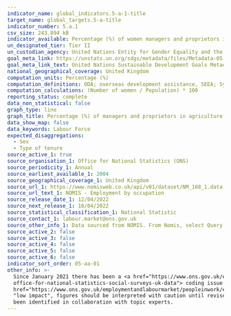 ```yaml
---
indicator_name: global_indicators.5-a-1-title
target_name: global_targets.5-a-title
indicator_number: 5.a.1
csv_size: 243.894 kB
indicator_available: Percentage (%) of women managers and proprietors in agriculture related services
un_designated_tier: Tier II
un_custodian_agency: United Nations Entity for Gender Equality and the Empowerment of Women (UN Women), United Nations Statistics Division (UNSD), Food and Agriculture Organization of the United Nations (FAO)
goal_meta_link: https://unstats.un.org/sdgs/metadata/files/Metadata-05-0a-01.pdf
goal_meta_link_text: United Nations Sustainable Development Goals Metadata (PDF 4.0 MB)
national_geographical_coverage: United Kingdom
computation_units: Percentage (%)
computation_definitions: ODA; overseas development assistance, SEEA; System of Environmental Economic Accounting, EPEA; Environmental Protection Expenditure Accounts, UNCEEA; UN Committee on Environmental Economic Accounting, BIOFIN; Biodiversity Finance Initiative.
computation_calculations: (Number of women / Population) * 100
reporting_status: complete
data_non_statistical: false
graph_type: line
graph_title: Percentage (%) of managers and proprietors in agriculture related services
data_show_map: false
data_keywords: Labour Force
expected_disaggregations:
  - Sex
  - Type of tenure
source_active_1: true
source_organisation_1: Office for National Statistics (ONS)
source_periodicity_1: Annual
source_earliest_available_1: 2004
source_geographical_coverage_1: United Kingdom
source_url_1: https://www.nomisweb.co.uk/api/v01/dataset/NM_168_1.data.csv?geography=2092957697...2092957703,2013265921...2013265932&date=latestMINUS68,latestMINUS64,latestMINUS60,latestMINUS56,latestMINUS52,latestMINUS48,latestMINUS44,latestMINUS40,latestMINUS36,latestMINUS32,latestMINUS28,latestMINUS24,latestMINUS20,latestMINUS16,latestMINUS12,latestMINUS8,latestMINUS4,latest&c_sex=0...2&c_occpuk11h_0=0,10008,22,23&measure=1&measures=20100,20701
source_url_text_1: NOMIS - Employment by occupation
source_release_date_1: 12/04/2022
source_next_release_1: 18/04/2022
source_statistical_classification_1: National Statistic
source_contact_1: labour.market@ons.gov.uk
source_other_info_1: Data sourced from NOMIS. From Nomis, select Query > annual population survey - regional - employment by occupation. Selections. Date. 12 months to Dec - All years. Occupation. 121 and all subcodes (currently 1211 & 1213). Rate. Count.
source_active_2: false
source_active_3: false
source_active_4: false
source_active_5: false
source_active_6: false
indicator_sort_order: 05-aa-01
other_info: >-
  Since January 2021 there has been a <a href="https://www.ons.gov.uk/employmentandlabourmarket/peopleinwork/employmentandemployeetypes/articles/theimpactofmiscodingofoccupationaldatainofficefornationalstatisticssocialsurveysuk/2022-09-26#the-impact-of-miscoding-of-occupational-data-in-
  office-for-national-statistics-social-surveys-uk-data"> coding issue with occupation on the Labour Force Survey and the Annual Population Survey. </a> Despite the <a
  href="https://www.ons.gov.uk/employmentandlabourmarket/peopleinwork/employmentandemployeetypes/datasets/impactatfourdigitstandardoccupationalclassificationlevel"> estimated impact at four-digit Standard Occupational Classification level. </a> on SOC codes 1211 and 1213 being classed as
  "low impact", figures should be interpreted with caution until revised in Spring 2023.  This indicator is being used as an approximation of the UN SDG Indicator. Where possible, we will work to identify or develop UK data to meet the global indicator specification. This indicator has
  been identified in collaboration with topic experts.
---
```

